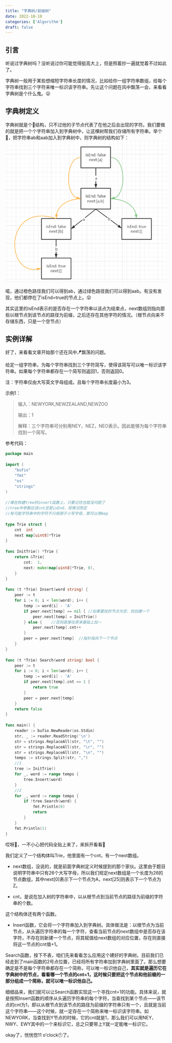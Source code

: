 ```yaml
---
title: "字典树/前缀树"
date: 2022-10-10
categories: ['Algorithm']
draft: false
---
```


## 引言

听说过字典树吗？没听说过你可能觉得挺高大上，但是照着抄一遍就觉着不过如此了。

字典树一般用于某些想缩短字符串长度的情况，比如给你一组字符串数组，给每个字符串找到三个字符来唯一标识该字符串。先让这个问题在风中飘荡一会，来看看字典树是个什么鬼。😮

## 字典树定义
字典树就是个🌲结构，只不过他的子节点代表了在他之后会出现的字符。我们要做的就是把一个个字符串加入到字典树中，让这棵树帮我们存储所有字符串。举个🌰，把字符串ab和aab加入到字典树中，则字典树的结构如下：
![image](../../../static/images/字典树01.png)



喏，通过橙色路径我们可以得到ab，通过绿色路径我们可以得到aab。有没有发现，他们都停在了isEnd=true的节点上。😲

其实这里的isEnd表示的是否存在一个字符串以该点为结束点，next数组则指向那些以根节点到该节点的路径为前缀，之后还存在其他字符的情况。（根节点向来不存储东西，只是一个空节点）

## 实例详解

好了，来看看文章开始那个还在风中🪁飘荡的问题。

给定一组字符串，为每个字符串找到三个字符简写，使得该简写可以唯一标识该字符串。如果每个字符串都存在一个简写则返回1，否则返回0。

注：字符串仅由大写英文字母组成。且每个字符串长度最小为3。

示例1：
> 输入：NEWYORK,NEWZEALAND,NEWZOO
> 
> 输出：1
> 
> 解释：三个字符串可分别用NEY，NEZ，NEO表示。因此能够为每个字符串找到一个简写。

参考代码：

```Go
package main

import (
	"bufio"
	"fmt"
	"os"
	"strings"
)

//难在构建tree的insert函数上，只要记住也就没问题了
//tree中参数应该cnt还是isEnd，视情况而定
//有可能字符串中的字符不只局限于小写字母，那可以用map

type Trie struct {
	cnt  int
	next map[uint8]*Trie
}

func InitTrie() *Trie {
	return &Trie{
		cnt:  1,
		next: make(map[uint8]*Trie, 0),
	}
}

func (t *Trie) Insert(word string) {
	peer := t
	for i := 0; i < len(word); i++ {
		temp := word[i] - 'A'
		if peer.next[temp] == nil { //如果要找的节点为空，则创建一个
			peer.next[temp] = InitTrie()
		} else {    //否则直接在原来基础上加一
			peer.next[temp].cnt++
		}
		peer = peer.next[temp]  //指针指向下一个节点
	}
}

func (t *Trie) Search(word string) bool {
	peer := t
	for i := 0; i < len(word); i++ {
		temp := word[i] - 'A'
		if peer.next[temp].cnt == 1 {
			return true
		}
		peer = peer.next[temp]
	}
	return false
}

func main() {
	reader := bufio.NewReader(os.Stdin)
	str, _ := reader.ReadString('\n')
	str = strings.ReplaceAll(str, "\t", "")
	str = strings.ReplaceAll(str, "\r", "")
	str = strings.ReplaceAll(str, "\n", "")
	temps := strings.Split(str, ",")
    //1
	tree := InitTrie()
	for _, word := range temps {
		tree.Insert(word)
	}
    //2
	for _, word := range temps {
		if !tree.Search(word) {
			fmt.Println(0)
			return
		}
	}
	fmt.Println(1)
}
```

哎呀🥶，一不小心把代码全贴上来了，来拆开看看🥢

我们定义了一个结构体叫Trie，他里面有一个cnt，有一个next数组。

- next数组，没说的，就是前面字典树定义时候提到的那个家伙。这里由于题目说明字符串中只有26个大写字母，所以我们规定next数组是一个长度为26的节点数组，其中next[0]表示下一个节点为A，next[25]则表示下一个节点为Z。

- cnt，是说在加入树的字符串中，以从根节点到当前节点的路径为前缀的字符串的个数。

这个结构体还有两个函数。
- Insert函数，它会将一个字符串加入到字典树。具体做法是：以根节点为当前节点，从头遍历字符串的每一个字符，查看当前节点的next数组中是否存在该字符，不存在则新建一个节点，将其赋值给next数组的对应位置，存在则直接将这一节点的cnt值+1。

Search函数，按下不表，咱们先来看看怎么应用这个建好的字典树。目前我们已经走到了main函数的2号点位置，已经将所有字符串加到字典树里面了。那么想要确定是不是每个字符串都存在一个简称，可以唯一标识他自己，**其实就是遍历它在字典树中的节点，看看哪一个节点的cnt=1，这时候只要把这个节点和他前缀的一部分组成一个简称，就可以唯一标识他自己。**

细细品来，我们就可以让Search函数实现这一个寻找cnt=1的功能。具体来说，就是按照Insert函数的顺序从头遍历字符串的每个字符，当查找到某个节点——该节点的cnt为1，即以从根节点到该节点的路径为前缀的字符串只有一个，且就是当前这个字符串——这个时候，就一定存在一个简称来唯一标识该字符串。如NEWYORK，当查找到Y节点的时候，它的cnt就是1，那么我们可以用NEY、NWY、EWY其中的一个来标识它，总之只要带上Y就一定能唯一标识它。

okay了，恍恍惚11 o'clock🕚了。